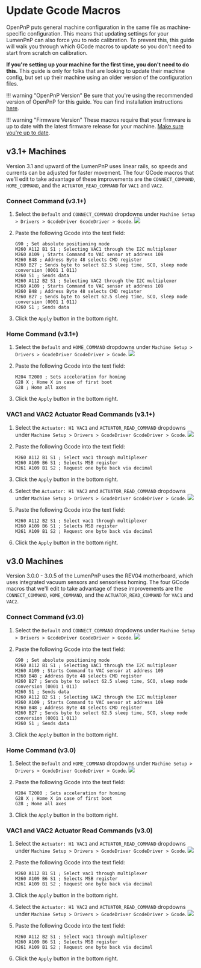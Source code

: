 # Update Gcode Macros

OpenPnP puts general machine configuration in the same file as machine-specific configuration. This means that updating settings for your LumenPnP can also force you to redo calibration. To prevent this, this guide will walk you through which GCode macros to update so you don't need to start from scratch on calibration.

**If you're setting up your machine for the first time, you don't need to do this.** This guide is only for folks that are looking to update their machine config, but set up their machine using an older version of the configuration files.

!!! warning "OpenPnP Version"
    Be sure that you're using the recommended version of OpenPnP for this guide. You can find installation instructions [here](/openpnp/install).

!!! warning "Firmware Version"
    These macros require that your firmware is up to date with the latest firmware release for your machine. [Make sure you're up to date](/guides/update-firmware).

## v3.1+ Machines

Version 3.1 and upward of the LumenPnP uses linear rails, so speeds and currents can be adjusted for faster movement. The four GCode macros that we'll edit to take advantage of these improvements are the `CONNECT_COMMAND`, `HOME_COMMAND`, and the `ACTUATOR_READ_COMMAND` for `VAC1` and `VAC2`.

### Connect Command (v3.1+)

1. Select the `Default` and `CONNECT_COMMAND` dropdowns under `Machine Setup > Drivers > GcodeDriver GcodeDriver > Gcode`.
   ![](img/connect-command.png)

1. Paste the following Gcode into the text field:

    ```gcode
    G90 ; Set absolute positioning mode
    M260 A112 B1 S1 ; Selecting VAC1 through the I2C multiplexer
    M260 A109 ; Starts Command to VAC sensor at address 109
    M260 B48 ; Address Byte 48 selects CMD register
    M260 B27 ; Sends byte to select 62.5 sleep time, SCO, sleep mode conversion (0001 1 011)
    M260 S1 ; Sends data
    M260 A112 B2 S1 ; Selecting VAC2 through the I2C multiplexer
    M260 A109 ; Starts Command to VAC sensor at address 109
    M260 B48 ; Address Byte 48 selects CMD register
    M260 B27 ; Sends byte to select 62.5 sleep time, SCO, sleep mode conversion (0001 1 011)
    M260 S1 ; Sends data
    ```

2. Click the `Apply` button in the bottom right.

### Home Command (v3.1+)

1. Select the `Default` and `HOME_COMMAND` dropdowns under `Machine Setup > Drivers > GcodeDriver GcodeDriver > Gcode`.
   ![](img/home-command.png)

1. Paste the following Gcode into the text field:

    ```gcode
    M204 T2000 ; Sets acceleration for homing
    G28 X ; Home X in case of first boot
    G28 ; Home all axes
    ```

1. Click the `Apply` button in the bottom right.

### VAC1 and VAC2 Actuator Read Commands (v3.1+)

1. Select the `Actuator: H1 VAC1` and `ACTUATOR_READ_COMMAND` dropdowns under `Machine Setup > Drivers > GcodeDriver GcodeDriver > Gcode`.
   ![](img/vac1-read.png)

1. Paste the following Gcode into the text field:

    ```gcode
    M260 A112 B1 S1 ; Select vac1 through multiplexer
    M260 A109 B6 S1 ; Selects MSB register
    M261 A109 B1 S2 ; Request one byte back via decimal
    ```

1. Click the `Apply` button in the bottom right.

1. Select the `Actuator: H1 VAC2` and `ACTUATOR_READ_COMMAND` dropdowns under `Machine Setup > Drivers > GcodeDriver GcodeDriver > Gcode`.
   ![](img/vac2-read.png)

1. Paste the following Gcode into the text field:

    ```gcode
    M260 A112 B2 S1 ; Select vac1 through multiplexer
    M260 A109 B6 S1 ; Selects MSB register
    M261 A109 B1 S2 ; Request one byte back via decimal
    ```

1. Click the `Apply` button in the bottom right.

## v3.0 Machines

Version 3.0.0 - 3.0.5 of the LumenPnP uses the REV04 motherboard, which uses integrated vacuum sensors and sensorless homing. The four GCode macros that we'll edit to take advantage of these improvements are the `CONNECT_COMMAND`, `HOME_COMMAND`, and the `ACTUATOR_READ_COMMAND` for `VAC1` and `VAC2`.

### Connect Command (v3.0)

1. Select the `Default` and `CONNECT_COMMAND` dropdowns under `Machine Setup > Drivers > GcodeDriver GcodeDriver > Gcode`.
   ![](img/connect-command.png)

1. Paste the following Gcode into the text field:

    ```gcode
    G90 ; Set absolute positioning mode
    M260 A112 B1 S1 ; Selecting VAC1 through the I2C multiplexer
    M260 A109 ; Starts Command to VAC sensor at address 109
    M260 B48 ; Address Byte 48 selects CMD register
    M260 B27 ; Sends byte to select 62.5 sleep time, SCO, sleep mode conversion (0001 1 011)
    M260 S1 ; Sends data
    M260 A112 B2 S1 ; Selecting VAC2 through the I2C multiplexer
    M260 A109 ; Starts Command to VAC sensor at address 109
    M260 B48 ; Address Byte 48 selects CMD register
    M260 B27 ; Sends byte to select 62.5 sleep time, SCO, sleep mode conversion (0001 1 011)
    M260 S1 ; Sends data
    ```

2. Click the `Apply` button in the bottom right.

### Home Command (v3.0)

1. Select the `Default` and `HOME_COMMAND` dropdowns under `Machine Setup > Drivers > GcodeDriver GcodeDriver > Gcode`.
   ![](img/home-command.png)

1. Paste the following Gcode into the text field:

    ```gcode
    M204 T2000 ; Sets acceleration for homing
    G28 X ; Home X in case of first boot
    G28 ; Home all axes
    ```

1. Click the `Apply` button in the bottom right.

### VAC1 and VAC2 Actuator Read Commands (v3.0)

1. Select the `Actuator: H1 VAC1` and `ACTUATOR_READ_COMMAND` dropdowns under `Machine Setup > Drivers > GcodeDriver GcodeDriver > Gcode`.
   ![](img/vac1-read.png)

1. Paste the following Gcode into the text field:

    ```gcode
    M260 A112 B1 S1 ; Select vac1 through multiplexer
    M260 A109 B6 S1 ; Selects MSB register
    M261 A109 B1 S2 ; Request one byte back via decimal
    ```

1. Click the `Apply` button in the bottom right.

1. Select the `Actuator: H1 VAC2` and `ACTUATOR_READ_COMMAND` dropdowns under `Machine Setup > Drivers > GcodeDriver GcodeDriver > Gcode`.
   ![](img/vac2-read.png)

1. Paste the following Gcode into the text field:

    ```gcode
    M260 A112 B2 S1 ; Select vac1 through multiplexer
    M260 A109 B6 S1 ; Selects MSB register
    M261 A109 B1 S2 ; Request one byte back via decimal
    ```

1. Click the `Apply` button in the bottom right.